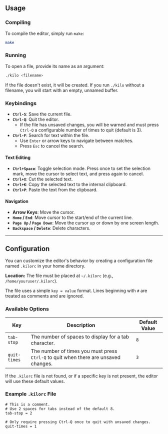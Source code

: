 ## Usage

### Compiling

To compile the editor, simply run `make`:

```sh
make
```

### Running

To open a file, provide its name as an argument:

```sh
./kilo <filename>
```

If the file doesn't exist, it will be created. If you run `./kilo` without a filename, you will start with an empty, unnamed buffer.

### Keybindings

*   **`Ctrl-S`**: Save the current file.
*   **`Ctrl-Q`**: Quit the editor.
    *   If the file has unsaved changes, you will be warned and must press `Ctrl-Q` a configurable number of times to quit (default is 3).
*   **`Ctrl-F`**: Search for text within the file.
    *   Use `Enter` or arrow keys to navigate between matches.
    *   Press `Esc` to cancel the search.

#### Text Editing

*   **`Ctrl+Space`**: Toggle selection mode. Press once to set the selection mark, move the cursor to select text, and press again to cancel.
*   **`Ctrl+X`**: Cut the selected text.
*   **`Ctrl+K`**: Copy the selected text to the internal clipboard.
*   **`Ctrl+P`**: Paste the text from the clipboard.

#### Navigation

*   **Arrow Keys**: Move the cursor.
*   **`Home` / `End`**: Move cursor to the start/end of the current line.
*   **`Page Up` / `Page Down`**: Move the cursor up or down by one screen length.
*   **`Backspace` / `Delete`**: Delete characters.

---

## Configuration

You can customize the editor's behavior by creating a configuration file named `.kilorc` in your home directory.

**Location:** The file must be placed at `~/.kilorc` (e.g., `/home/youruser/.kilorc`).

The file uses a simple `key = value` format. Lines beginning with `#` are treated as comments and are ignored.

### Available Options

| Key          | Description                                                  | Default Value |
|--------------|--------------------------------------------------------------|---------------|
| `tab-stop`   | The number of spaces to display for a tab character.         | `8`           |
| `quit-times` | The number of times you must press `Ctrl-Q` to quit when there are unsaved changes. | `3`           |

If the `.kilorc` file is not found, or if a specific key is not present, the editor will use these default values.

### Example `.kilorc` File

```
# This is a comment.
# Use 2 spaces for tabs instead of the default 8.
tab-stop = 2

# Only require pressing Ctrl-Q once to quit with unsaved changes.
quit-times = 1
```
